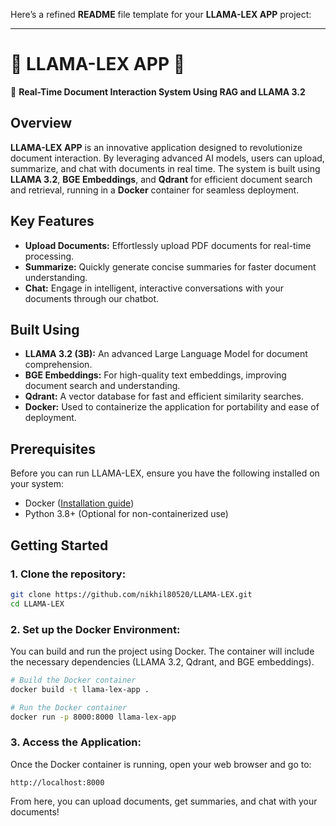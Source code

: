 Here’s a refined **README** file template for your **LLAMA-LEX APP** project:

---
# 🌟 LLAMA-LEX APP 🌟  
🚀 **Real-Time Document Interaction System Using RAG and LLAMA 3.2**

## Overview
**LLAMA-LEX APP** is an innovative application designed to revolutionize document interaction. By leveraging advanced AI models, users can upload, summarize, and chat with documents in real time. The system is built using **LLAMA 3.2**, **BGE Embeddings**, and **Qdrant** for efficient document search and retrieval, running in a **Docker** container for seamless deployment.

## Key Features
- **Upload Documents:** Effortlessly upload PDF documents for real-time processing.
- **Summarize:** Quickly generate concise summaries for faster document understanding.
- **Chat:** Engage in intelligent, interactive conversations with your documents through our chatbot.

## Built Using
- **LLAMA 3.2 (3B):** An advanced Large Language Model for document comprehension.
- **BGE Embeddings:** For high-quality text embeddings, improving document search and understanding.
- **Qdrant:** A vector database for fast and efficient similarity searches.
- **Docker:** Used to containerize the application for portability and ease of deployment.

## Prerequisites

Before you can run LLAMA-LEX, ensure you have the following installed on your system:

- Docker ([Installation guide](https://docs.docker.com/get-docker/))
- Python 3.8+ (Optional for non-containerized use)
  
## Getting Started

### 1. Clone the repository:
```bash
git clone https://github.com/nikhil80520/LLAMA-LEX.git
cd LLAMA-LEX
```

### 2. Set up the Docker Environment:
You can build and run the project using Docker. The container will include the necessary dependencies (LLAMA 3.2, Qdrant, and BGE embeddings).

```bash
# Build the Docker container
docker build -t llama-lex-app .

# Run the Docker container
docker run -p 8000:8000 llama-lex-app
```

### 3. Access the Application:
Once the Docker container is running, open your web browser and go to:
```
http://localhost:8000
```

From here, you can upload documents, get summaries, and chat with your documents!
